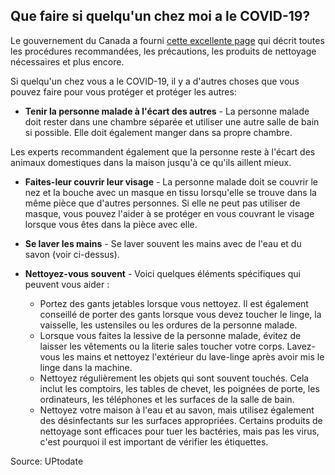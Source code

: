 ## Que faire si quelqu'un chez moi a le COVID-19?

Le gouvernement du Canada a fourni [cette excellente page](https://www.canada.ca/fr/sante-publique/services/publications/maladies-et-affections/comment-prendre-soin-personne-atteinte-covid-19-maison-conseils-soignants.html) qui décrit toutes les procédures recommandées, les précautions, les produits de nettoyage nécessaires et plus encore.

Si quelqu'un chez vous a le COVID-19, il y a d'autres choses que vous pouvez faire pour vous protéger et protéger les autres:

- **Tenir la personne malade à l'écart des autres** - La personne malade doit rester dans une chambre séparée et utiliser une autre salle de bain si possible. Elle doit également manger dans sa propre chambre.

Les experts recommandent également que la personne reste à l'écart des animaux domestiques dans la maison jusqu'à ce qu'ils aillent mieux.

- **Faites-leur couvrir leur visage** - La personne malade doit se couvrir le nez et la bouche avec un masque en tissu lorsqu'elle se trouve dans la même pièce que d'autres personnes. Si elle ne peut pas utiliser de masque, vous pouvez l'aider à se protéger en vous couvrant le visage lorsque vous êtes dans la pièce avec elle.

- **Se laver les mains** - Se laver souvent les mains avec de l'eau et du savon (voir ci-dessus).

- **Nettoyez-vous souvent** - Voici quelques éléments spécifiques qui peuvent vous aider :

  - Portez des gants jetables lorsque vous nettoyez. Il est également conseillé de porter des gants lorsque vous devez toucher le linge, la vaisselle, les ustensiles ou les ordures de la personne malade.
  - Lorsque vous faites la lessive de la personne malade, évitez de laisser les vêtements ou la literie sales toucher votre corps. Lavez-vous les mains et nettoyez l'extérieur du lave-linge après avoir mis le linge dans la machine.
  - Nettoyez régulièrement les objets qui sont souvent touchés. Cela inclut les comptoirs, les tables de chevet, les poignées de porte, les ordinateurs, les téléphones et les surfaces de la salle de bain.
  - Nettoyez votre maison à l'eau et au savon, mais utilisez également des désinfectants sur les surfaces appropriées. Certains produits de nettoyage sont efficaces pour tuer les bactéries, mais pas les virus, c'est pourquoi il est important de vérifier les étiquettes.

Source: UPtodate
